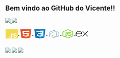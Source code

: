 ## Bem vindo ao GitHub do Vicente!!
<div>
  <a href="https://github.com/G4lile00">
  <img height="180em" src="https://github-readme-stats.vercel.app/api?username=G4lile00&show_icons=true&theme=dracula&include_all_commits=true&count_private=true"/>
  <img height="180em" src="https://github-readme-stats.vercel.app/api/top-langs/?username=G4lile00&layout=compact&langs_count=7&theme=dracula"/>
</div>
  <div style="display: inline_block"><br>
  <img align="center" alt="G4lile00-Js" height="30" width="40" src="https://raw.githubusercontent.com/devicons/devicon/master/icons/javascript/javascript-plain.svg">
  <img align="center" alt="G4lile00-HTML" height="30" width="40" src="https://raw.githubusercontent.com/devicons/devicon/master/icons/html5/html5-original.svg">
  <img align="center" alt="G4lile00-CSS" height="30" width="40" src="https://raw.githubusercontent.com/devicons/devicon/master/icons/css3/css3-original.svg">
  <img align="center" alt="G4lile00-ELECTRON" height="30" width="40" src="https://raw.githubusercontent.com/devicons/devicon/master/icons/electron/electron-original.svg">
  <img align="center" alt="G4lile00-NODE" height="30" width="40" src="https://raw.githubusercontent.com/devicons/devicon/master/icons/nodejs/nodejs-original.svg">
  <img align="center" alt="G4lile00-NODE" height="30" width="40" src="https://raw.githubusercontent.com/devicons/devicon/master/icons/express/express-original.svg">
</div>

##

<div> 
  <a href="https://instagram.com/wf.vicente" target="_blank"><img src="https://img.shields.io/badge/-Instagram-%23E4405F?style=for-the-badge&logo=instagram&logoColor=white" target="_blank"></a>
  <a href = "mailto:g4lile000@gmail.com"><img src="https://img.shields.io/badge/-Gmail-%23333?style=for-the-badge&logo=gmail&logoColor=white" target="_blank"></a>
  <a href="https://api.whatsapp.com/send?phone=+5547999570055&text=Ola%20Vitor!!" target="_blank"><img src="https://img.shields.io/badge/WhatsApp-25D366?style=for-the-badge&logo=whatsapp&logoColor=white" target="_blank"></a> 
 
</div>


